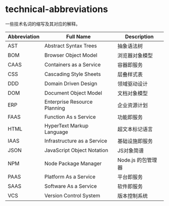 # technical-abbreviations

一些技术名词的缩写及其对应的解释。

|Abbreviation|Full Name|Description|
|---|---|---|
|AST|Abstract Syntax Trees|抽象语法树|
|BOM|Browser Object Model|浏览器对象模型|
|CAAS|Containers as a Service|容器即服务|
|CSS|Cascading Style Sheets|层叠样式表|
|DDD|Domain Driven Design|领域驱动设计|
|DOM|Document Object Model|文档对象模型|
|ERP|Enterprise Resource Planning|企业资源计划|
|FAAS|Function As s Service|功能即服务|
|HTML|HyperText Markup Language|超文本标记语言|
|IAAS|Infrastructure as a Service|基础设施即服务|
|JSON|JavaScript Object Notation|JS对象简谱|
|NPM|Node Package Manager|Node.js 的包管理器|
|PAAS|Platform As a Service|平台即服务|
|SAAS|Software As a Service|软件即服务|
|VCS|Version Control System|版本控制系统|
